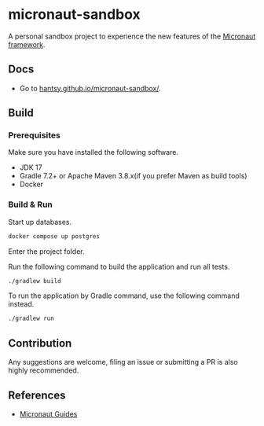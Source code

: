 # micronaut-sandbox

A  personal sandbox project  to experience the new features of the [Micronaut  framework](https://micronaut.io).

## Docs

* Go to [hantsy.github.io/micronaut-sandbox/](hantsy.github.io/micronaut-sandbox/).


## Build

### Prerequisites

Make sure you have installed the following software.

* JDK 17 
* Gradle 7.2+ or Apache Maven 3.8.x(if you prefer Maven as build tools)
* Docker

### Build & Run

Start up databases.

```bash 
docker compose up postgres
```

Enter the project folder. 

Run the following command to build the application and run all tests.

```bash
./gradlew build
```

To run the application by Gradle command, use the following command instead.

```bash 
./gradlew run 
```

## Contribution

Any suggestions are welcome, filing an issue or submitting a PR is also highly recommended.

## References

* [Micronaut Guides](https://docs.micronaut.io/latest/guide/index.html/)

